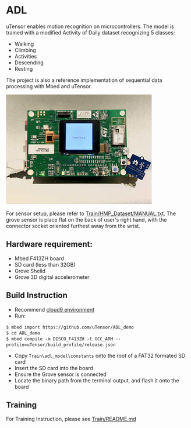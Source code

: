 # ADL

  uTensor enables motion recognition on microcontrollers. The model is trained with a modified Activity of Daily dataset recognizing 5 classes: 
  
  - Walking
  - Climbing
  - Activities
  - Descending
  - Resting
  
  The project is also a reference implementation of sequential data processing with Mbed and uTensor.
  
  ![Board, SD, grove shield and Accelerometer](/docs/images/boardResting.jpg)

For sensor setup, please refer to [Train/HMP_Dataset/MANUAL.txt](https://github.com/neil-tan/ADL_demo/blob/master/Train/HMP_Dataset/MANUAL.txt). The grove sensor is place flat on the back of user's right hand, with the connector socket oriented furthest away from the wrist.

## Hardware requirement:

  - Mbed F413ZH board
  - SD card (less than 32GB)
  - Grove Sheild
  - Grove 3D digital accelerometer

## Build Instruction
- Recommend [cloud9 environment](https://github.com/uTensor/cloud9-installer)
- Run:
```
$ mbed import https://github.com/uTensor/ADL_demo
$ cd ADL_demo
$ mbed compile -m DISCO_F413ZH -t GCC_ARM --profile=uTensor/build_profile/release.json
```
- Copy `Train\adl_model\constants` onto the root of a FAT32 formated SD card
- Insert the SD card into the board
- Ensure the Grove sensor is connected
- Locate the binary path from the terminal output, and flash it onto the board

## Training
For Training Instruction, please see [Train/README.md](https://github.com/neil-tan/ADL_demo/blob/master/Train/README.md)

